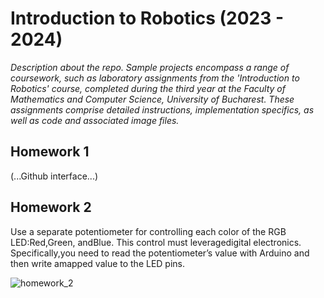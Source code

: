 # Introduction to Robotics (2023 - 2024)
_Description about the repo.
Sample projects encompass a range of coursework, such as laboratory assignments from the 'Introduction to Robotics' course, completed during the third year at the Faculty of Mathematics and Computer Science, University of Bucharest. These assignments comprise detailed instructions, implementation specifics, as well as code and associated image files._

## Homework 1
(...Github interface...)

## Homework 2
Use a separate potentiometer for controlling each color of the RGB LED:Red,Green, andBlue.  This control must leveragedigital electronics.  Specifically,you  need  to  read  the  potentiometer’s  value  with  Arduino  and  then  write  amapped value to the LED pins.

![homework_2](https://github.com/dragosvoinea1/IntroductionToRobotics/assets/115077134/c1b04518-b1ce-4769-ae25-8ba3c1627aa1)

